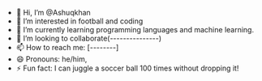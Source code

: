 - 👋 Hi, I’m @Ashuqkhan
- 👀 I’m interested in football and coding
- 🌱 I’m currently learning programming languages and machine learning.
- 💞️ I’m looking to collaborate(---------------)
- 📫 How to reach me: [--------]
- 😄 Pronouns: he/him,
- ⚡ Fun fact: I can juggle a soccer ball 100 times without dropping it!

<!---
Ashuqkhan/Ashuqkhan is a ✨ special ✨ repository because its `README.md` (this file) appears on your GitHub profile.
You can click the Preview link to take a look at your changes.
--->
